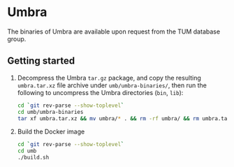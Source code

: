 # Umbra

The binaries of Umbra are available upon request from the TUM database group.

## Getting started

1. Decompress the Umbra `tar.gz` package, and copy the resulting `umbra.tar.xz` file archive under `umb/umbra-binaries/`, then run the following to uncompress the Umbra directories (`bin`, `lib`):

    ```bash
    cd `git rev-parse --show-toplevel`
    cd umb/umbra-binaries
    tar xf umbra.tar.xz && mv umbra/* . && rm -rf umbra/ && rm umbra.tar.xz
    ```

2. Build the Docker image

    ```bash
    cd `git rev-parse --show-toplevel`
    cd umb
    ./build.sh
    ```
